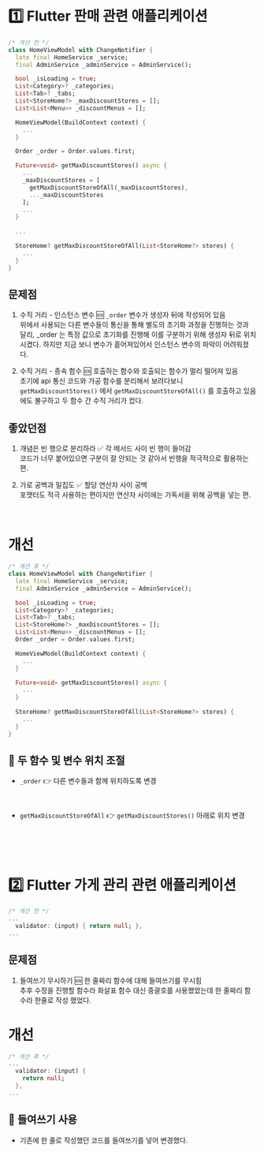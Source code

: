 # 1️⃣ Flutter 판매 관련 애플리케이션

```dart
/* 개선 전 */
class HomeViewModel with ChangeNotifier {
  late final HomeService _service;
  final AdminService _adminService = AdminService();

  bool _isLoading = true;
  List<Category>? _categories;
  List<Tab>? _tabs;
  List<StoreHome?> _maxDiscountStores = [];
  List<List<Menu>> _discountMenus = [];

  HomeViewModel(BuildContext context) {
    ...
  }

  Order _order = Order.values.first;

  Future<void> getMaxDiscountStores() async {
    ...
    _maxDiscountStores = [
      getMaxDiscountStoreOfAll(_maxDiscountStores),
      ..._maxDiscountStores
    ];
    ...
  }
  
  ...

  StoreHome? getMaxDiscountStoreOfAll(List<StoreHome?> stores) {
    ...
  }
}
```

## 문제점

1. 수직 거리 - 인스턴스 변수 🆘 `_order` 변수가 생성자 뒤에 작성되어 있음
   <br/> 위에서 사용되는 다른 변수들이 통신을 통해 별도의 초기화 과정을 진행하는 것과 달리, _order 는 특정 값으로 초기화를 진행해 이를 구분하기 위해 생성자 뒤로 위치시켰다. 하지만 지금 보니 변수가 흩어져있어서 인스턴스 변수의 파악이 어려워졌다.

2. 수직 거리 - 종속 함수 🆘 호출하는 함수와 호출되는 함수가 멀리 떨어져 있음
   <br/> 초기에 api 통신 코드와 가공 함수를 분리해서 보려다보니 `getMaxDiscountStores()` 에서 `getMaxDiscountStoreOfAll()` 를 호출하고 있음에도 불구하고 두 함수 간 수직 거리가 컸다.

## 좋았던점

1. 개념은 빈 행으로 분리하라 ✅ 각 메서드 사이 빈 행이 들어감
   <br/> 코드가 너무 붙어있으면 구분이 잘 안되는 것 같아서 빈행을 적극적으로 활용하는 편. 

2. 가로 공백과 밀집도 ✅ 할당 연산자 사이 공백
   <br/> 포맷터도 적극 사용하는 편이지만 연산자 사이에는 가독서을 위해 공백을 넣는 편.

<br/>

# 개선
```dart
/* 개선 후 */
class HomeViewModel with ChangeNotifier {
  late final HomeService _service;
  final AdminService _adminService = AdminService();

  bool _isLoading = true;
  List<Category>? _categories;
  List<Tab>? _tabs;
  List<StoreHome?> _maxDiscountStores = [];
  List<List<Menu>> _discountMenus = [];
  Order _order = Order.values.first;

  HomeViewModel(BuildContext context) {
    ...
  }

  Future<void> getMaxDiscountStores() async {
    ...
  }
  
  StoreHome? getMaxDiscountStoreOfAll(List<StoreHome?> stores) {
    ...
  }
}
```

## 🥔 두 함수 및 변수 위치 조절

* `_order` 👉 다른 변수들과 함께 위치하도록 변경
<br/>

* `getMaxDiscountStoreOfAll` 👉 `getMaxDiscountStores()` 아래로 위치 변경
<br/>

<br/>
<br/>

# 2️⃣ Flutter 가게 관리 관련 애플리케이션
```dart
/* 개선 전 */
...
  validator: (input) { return null; },
...
```

## 문제점
1. 들여쓰기 무시하기 🆘 한 줄짜리 함수에 대해 들여쓰기를 무시힘
  <br/> 추후 수정을 진행할 함수라 화살표 함수 대신 중괄호를 사용했었는데 한 줄짜리 함수라 한줄로 작성 했었다.

# 개선
```dart
/* 개선 후 */
...
  validator: (input) { 
    return null; 
  },
...
```

## 🥔 들여쓰기 사용

* 기존에 한 줄로 작성했던 코드를 들여쓰기를 넣어 변경했다.
<br/>

